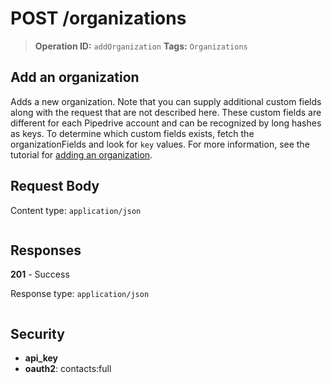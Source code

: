 # POST /organizations

> **Operation ID:** `addOrganization`
> **Tags:** `Organizations`

## Add an organization

Adds a new organization. Note that you can supply additional custom fields along with the request that are not described here. These custom fields are different for each Pipedrive account and can be recognized by long hashes as keys. To determine which custom fields exists, fetch the organizationFields and look for `key` values. For more information, see the tutorial for <a href="https://pipedrive.readme.io/docs/adding-an-organization" target="_blank" rel="noopener noreferrer">adding an organization</a>.

## Request Body

Content type: `application/json`

```

```

## Responses

**201** - Success

Response type: `application/json`

```

```


## Security

- **api_key**
- **oauth2**: contacts:full